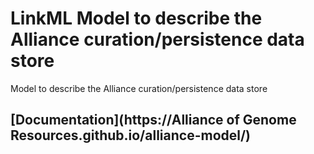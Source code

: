 # LinkML Model to describe the Alliance curation/persistence data store
Model to describe the Alliance curation/persistence data store

## [Documentation](https://Alliance of Genome Resources.github.io/alliance-model/)
